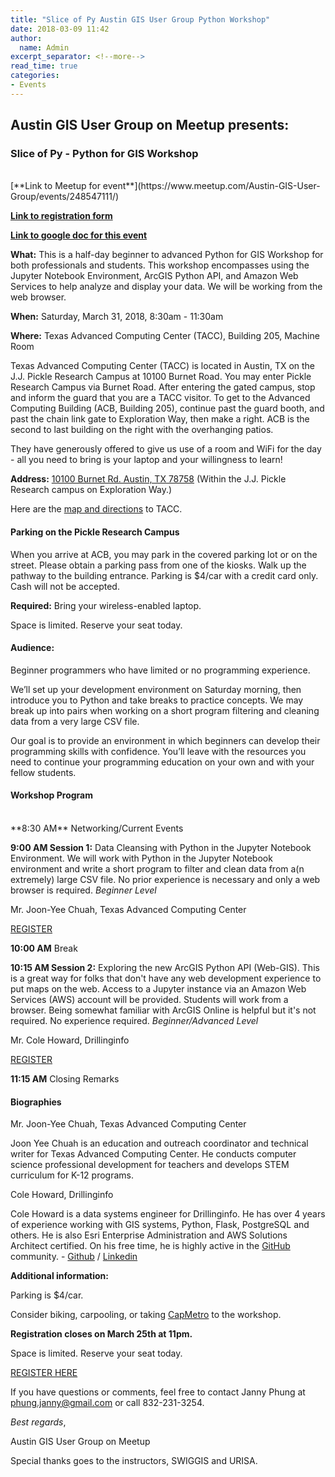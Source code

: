 ```yaml
---
title: "Slice of Py Austin GIS User Group Python Workshop"
date: 2018-03-09 11:42
author:
  name: Admin
excerpt_separator: <!--more-->
read_time: true
categories:
- Events
---
```


## Austin GIS User Group on Meetup presents:
### Slice of Py - Python for GIS Workshop
<br>
[**Link to Meetup for event**](https://www.meetup.com/Austin-GIS-User-Group/events/248547111/)

[**Link to registration form**](https://docs.google.com/forms/d/e/1FAIpQLSfQqzUeqPlJZODsqkoYs3Gmoyn7HK-_u3DjHc0fmHrCaSQP-Q/viewform)

[**Link to google doc for this event**](https://docs.google.com/document/d/107C-COmget0N1Zw4GAeclmZGg5iQ73MT3hGo4i9MUZY/edit#)

**What:** This is a half-day beginner to advanced Python for GIS Workshop for both professionals and students. This workshop encompasses using the Jupyter Notebook Environment, ArcGIS Python API, and Amazon Web Services to help analyze and display your data. We will be working from the web browser.

**When:** Saturday, March 31, 2018, 8:30am - 11:30am

**Where:** Texas Advanced Computing Center (TACC), Building 205, Machine Room

<!--more-->

Texas Advanced Computing Center (TACC) is located in Austin, TX on the J.J. Pickle Research Campus at 10100 Burnet Road. You may enter Pickle Research Campus via Burnet Road. After entering the gated campus, stop and inform the guard that you are a TACC visitor. To get to the Advanced Computing Building (ACB, Building 205), continue past the guard booth, and past the chain link gate to Exploration Way, then make a right. ACB is the second to last building on the right with the overhanging patios.

They have generously offered to give us use of a room and WiFi for the day - all you need to bring is your laptop and your willingness to learn!

**Address:** [10100 Burnet Rd. Austin, TX 78758](https://goo.gl/maps/pd95KtHQQUp) (Within the J.J. Pickle Research campus on Exploration Way.)

Here are the [map and directions](https://www.tacc.utexas.edu/about/contact) to TACC.

#### **Parking on the Pickle Research Campus**

When you arrive at ACB, you may park in the covered parking lot or on the street. Please obtain a parking pass from one of the kiosks. Walk up the pathway to the building entrance.
Parking is $4/car with a credit card only. Cash will not be accepted.

**Required:** Bring your wireless-enabled laptop.

Space is limited. Reserve your seat today.

#### **Audience:**

Beginner programmers who have limited or no programming experience.

We’ll set up your development environment on Saturday morning, then introduce you to Python and take breaks to practice concepts. We may break up into pairs when working on a short program filtering and cleaning data from a very large CSV file.

Our goal is to provide an environment in which beginners can develop their programming skills with confidence. You’ll leave with the resources you need to continue your programming education on your own and with your fellow students.

#### **Workshop Program**
<br>
**8:30 AM** Networking/Current Events

**9:00 AM Session 1:** Data Cleansing with Python in the Jupyter Notebook Environment.
We will work with Python in the Jupyter Notebook environment and write a short program to filter and clean data from a(n extremely) large CSV file. No prior experience is necessary and only a web browser is required. *Beginner Level*

Mr. Joon-Yee Chuah, Texas Advanced Computing Center

[REGISTER](https://docs.google.com/forms/d/e/1FAIpQLSfQqzUeqPlJZODsqkoYs3Gmoyn7HK-_u3DjHc0fmHrCaSQP-Q/viewform)

**10:00 AM** Break

**10:15 AM Session 2:** Exploring the new ArcGIS Python API (Web-GIS). This is a great way for folks that don't have any web development experience to put maps on the web. Access to a Jupyter instance via an Amazon Web Services (AWS) account will be provided. Students will work from a browser. Being somewhat familiar with ArcGIS Online is helpful but it's not required. No experience required. *Beginner/Advanced Level*

Mr. Cole Howard, Drillinginfo

[REGISTER](https://docs.google.com/forms/d/e/1FAIpQLSfQqzUeqPlJZODsqkoYs3Gmoyn7HK-_u3DjHc0fmHrCaSQP-Q/viewform)

**11:15 AM** Closing Remarks

#### **Biographies**

Mr. Joon-Yee Chuah, Texas Advanced Computing Center

Joon Yee Chuah is an education and outreach coordinator and technical writer for Texas Advanced Computing Center. He conducts computer science professional development for teachers and develops STEM curriculum for K-12 programs.

Cole Howard, Drillinginfo

Cole Howard is a data systems engineer for Drillinginfo. He has over 4 years of experience working with GIS systems, Python, Flask, PostgreSQL and others. He is also Esri Enterprise Administration and AWS Solutions Architect certified. On his free time, he is highly active in the [GitHub](https://github.com) community. -
[Github](https://github.com/wchatx) / [Linkedin](https://www.linkedin.com/in/cole-howard-977aa111/)  

**Additional information:**

Parking is $4/car.

Consider biking, carpooling, or taking [CapMetro](http://www.capmetro.org/planner) to the workshop.

**Registration closes on March 25th at 11pm.**

Space is limited. Reserve your seat today.

[REGISTER HERE](https://docs.google.com/forms/d/e/1FAIpQLSfQqzUeqPlJZODsqkoYs3Gmoyn7HK-_u3DjHc0fmHrCaSQP-Q/viewform)

If you have questions or comments, feel free to contact Janny Phung at [phung.janny@gmail.com](mailto:phung.janny@gmail.com) or call 832-231-3254.

*Best regards*,

Austin GIS User Group on Meetup

Special thanks goes to the instructors, SWIGGIS and URISA.
